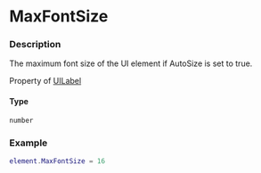 # MaxFontSize

### Description

The maximum font size of the UI element if AutoSize is set to true.

Property of [UILabel](/classes/UILabel/)

#### Type

`number`

### Example

```lua
element.MaxFontSize = 16
```
